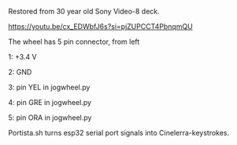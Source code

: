 Restored from 30 year old Sony Video-8 deck.

https://youtu.be/cx_EDWbfJ6s?si=pjZUPCCT4PbnqmQU

The wheel has 5 pin connector, from left

1: +3.4 V

2: GND

3: pin YEL in jogwheel.py

4: pin GRE in jogwheel.py

5: pin ORA in jogwheel.py

Portista.sh turns esp32 serial port signals into Cinelerra-keystrokes.


